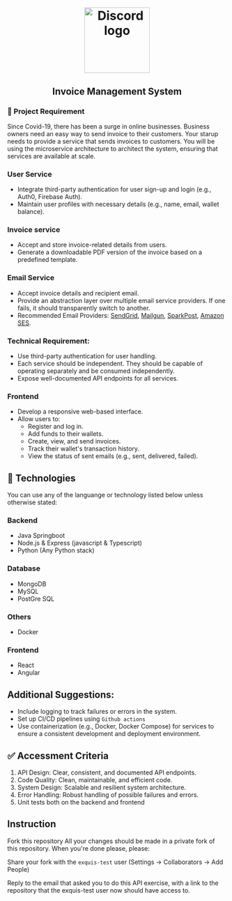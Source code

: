 <h1 align="center">
	<img alt="Discord logo" src="https://github.com/ExquisAppFactory/lightweight/blob/master/assets/monorepo.svg" height="150px" width="150px" />
</h1>

<h2 align="center">
  Invoice Management System
</h2>

### 📝 Project Requirement

Since Covid-19, there has been a surge in online businesses. Business owners need an easy way to send invoice to their customers.
Your starup needs to provide a service that sends invoices to customers. You will be using the microservice architecture to architect
the system, ensuring that services are available at scale.

### User Service

- Integrate third-party authentication for user sign-up and login (e.g., Auth0, Firebase Auth).
- Maintain user profiles with necessary details (e.g., name, email, wallet balance).

### Invoice service

- Accept and store invoice-related details from users.
- Generate a downloadable PDF version of the invoice based on a predefined template.

### Email Service

- Accept invoice details and recipient email.
- Provide an abstraction layer over multiple email service providers. If one fails, it should transparently switch to another.
- Recommended Email Providers: [SendGrid](https://sendgrid.com/docs/API_Reference/Web_API/mail.html), [Mailgun](http://documentation.mailgun.com/quickstart.html#sending-messages), [SparkPost](https://developers.sparkpost.com/), [Amazon SES](http://docs.aws.amazon.com/ses/latest/APIReference/API_SendEmail.html).

### Technical Requirement:

- Use third-party authentication for user handling.
- Each service should be independent. They should be capable of operating separately and be consumed independently.
- Expose well-documented API endpoints for all services.

### Frontend

- Develop a responsive web-based interface.
- Allow users to:
    - Register and log in.
    - Add funds to their wallets.
    - Create, view, and send invoices.
    - Track their wallet's transaction history.
    - View the status of sent emails (e.g., sent, delivered, failed).

## 🚀 Technologies

You can use any of the languange or technology listed below unless otherwise stated:

### Backend

- Java Springboot
- Node.js & Express (javascript & Typescript)
- Python (Any Python stack)

### Database

- MongoDB
- MySQL
- PostGre SQL

### Others

- Docker

### Frontend

- React
- Angular

## **Additional Suggestions:**

- Include logging to track failures or errors in the system.
- Set up CI/CD pipelines using `Github actions`
- Use containerization (e.g., Docker, Docker Compose) for services to ensure a consistent development and deployment environment.

## ✅ Accessment Criteria

1. API Design: Clear, consistent, and documented API endpoints.
2. Code Quality: Clean, maintainable, and efficient code.
3. System Design: Scalable and resilient system architecture.
4. Error Handling: Robust handling of possible failures and errors.
5. Unit tests both on the backend and frontend

## Instruction
Fork this repository
All your changes should be made in a private fork of this repository. When you're done please, please:

Share your fork with the `exquis-test` user (Settings -> Collaborators -> Add People)

Reply to the email that asked you to do this API exercise, with a link to the repository that the exquis-test user now should have access to.
